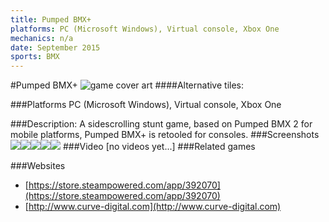 ```yaml
---
title: Pumped BMX+
platforms: PC (Microsoft Windows), Virtual console, Xbox One
mechanics: n/a
date: September 2015
sports: BMX
---
```

#Pumped BMX+
![game cover art](//images.igdb.com/igdb/image/upload/t_cover_big/guijjbkgurvc8doy2y1p.jpg "Logo Title Text 1")
####Alternative tiles:

###Platforms
PC (Microsoft Windows), Virtual console, Xbox One

###Description:
A sidescrolling stunt game, based on Pumped BMX 2 for mobile platforms, Pumped BMX+ is retooled for consoles.
###Screenshots
<a target="_blank" rel="noopener noreferrer" href="//images.igdb.com/igdb/image/upload/t_cover_big/edjmwj8543yw3wy3z7pv.jpg"><img src="//images.igdb.com/igdb/image/upload/t_thumb/edjmwj8543yw3wy3z7pv.jpg"/></a><a target="_blank" rel="noopener noreferrer" href="//images.igdb.com/igdb/image/upload/t_cover_big/nj8mm70n55oljudw2a8r.jpg"><img src="//images.igdb.com/igdb/image/upload/t_thumb/nj8mm70n55oljudw2a8r.jpg"/></a><a target="_blank" rel="noopener noreferrer" href="//images.igdb.com/igdb/image/upload/t_cover_big/e0lia13tieyvgig0mxel.jpg"><img src="//images.igdb.com/igdb/image/upload/t_thumb/e0lia13tieyvgig0mxel.jpg"/></a><a target="_blank" rel="noopener noreferrer" href="//images.igdb.com/igdb/image/upload/t_cover_big/r9i7ym2rittm3hcup0fj.jpg"><img src="//images.igdb.com/igdb/image/upload/t_thumb/r9i7ym2rittm3hcup0fj.jpg"/></a><a target="_blank" rel="noopener noreferrer" href="//images.igdb.com/igdb/image/upload/t_cover_big/ahwjzbzfdqt7rrpa5lzv.jpg"><img src="//images.igdb.com/igdb/image/upload/t_thumb/ahwjzbzfdqt7rrpa5lzv.jpg"/></a>
###Video
[no videos yet...]
###Related games

###Websites
* [https://store.steampowered.com/app/392070](https://store.steampowered.com/app/392070)
* [http://www.curve-digital.com](http://www.curve-digital.com)
